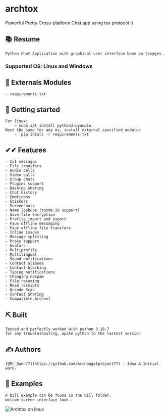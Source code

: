 # archtox
Powerful Pretty Cross-platform Chat app using tox protocol :)

## 📚 Resume <a name = "resume"></a>

    Python Chat Application with graphical user interface base on toxygen.

### Supported OS: Linux and Windows

## 🎨 Externals Modules

    - requirements.txt

## 🚀 Getting started <a name = "getting_started"></a>
    For linux:
        ~ sudo apt install python3-pyaudio
    Next the same for any os, install external specified modules 
        ~ `pip intall -r requirements.txt`
    
##  ✔✔ Features <a name = "features">

    - 1v1 messages
    - File transfers
    - Audio calls
    - Video calls
    - Group chats
    - Plugins support
    - Desktop sharing
    - Chat history
    - Emoticons
    - Stickers
    - Screenshots
    - Name lookups (toxme.io support)
    - Save file encryption
    - Profile import and export
    - Faux offline messaging
    - Faux offline file transfers
    - Inline images
    - Message splitting
    - Proxy support
    - Avatars
    - Multiprofile
    - Multilingual
    - Sound notifications
    - Contact aliases
    - Contact blocking
    - Typing notifications
    - Changing nospam
    - File resuming
    - Read receipts
    - Qrcode Scan
    - Contact Sharing
    - Compatible Archnet 


## ⛏️ Built <a name = "tech_stack"></a>

    Tested and perfectly worked with python 3.10.7
    for any troubleshouting, upate python to the lastest version

## ✍️ Authors <a name = "authors"></a>

    [@Mr_Dann77](https://github.com/Archangelproject77) - Idea & Initial work.

## 📂 Examples <a name = "example"></a>

    A bill example can be found in the bill folder.
    welcom screen interface look : 
<img src="./assets/inlines/ArchTOX_screenshot_2023-08-13 04-30-56.png" alt="Archtox on linux"></a>